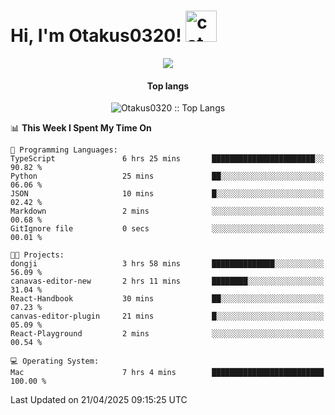 <h1> Hi, I'm Otakus0320! <img src="https://media.giphy.com/media/mGcNjsfWAjY5AEZNw6/giphy.gif" width="50" alt="cat"></h1>

<p align="center"><a href="https://wakatime.com/@044d69d0-1253-4f60-96b6-5d19a0f9dde5"><img src="https://wakatime.com/badge/user/044d69d0-1253-4f60-96b6-5d19a0f9dde5.svg" /></a></p>

<h4 align="center">Top langs</h4>

<p align="center"><img src="https://github-readme-stats.vercel.app/api/top-langs/?username=Otakus0320&langs_count=10&theme=tokyonight&layout=compact&timestamp={{random_number}}" alt="Otakus0320 :: Top Langs" /></p>

<!--START_SECTION:waka-->
📊 **This Week I Spent My Time On** 

```text
💬 Programming Languages: 
TypeScript               6 hrs 25 mins       ███████████████████████░░   90.82 % 
Python                   25 mins             ██░░░░░░░░░░░░░░░░░░░░░░░   06.06 % 
JSON                     10 mins             █░░░░░░░░░░░░░░░░░░░░░░░░   02.42 % 
Markdown                 2 mins              ░░░░░░░░░░░░░░░░░░░░░░░░░   00.68 % 
GitIgnore file           0 secs              ░░░░░░░░░░░░░░░░░░░░░░░░░   00.01 % 

🐱‍💻 Projects: 
dongji                   3 hrs 58 mins       ██████████████░░░░░░░░░░░   56.09 % 
canavas-editor-new       2 hrs 11 mins       ████████░░░░░░░░░░░░░░░░░   31.04 % 
React-Handbook           30 mins             ██░░░░░░░░░░░░░░░░░░░░░░░   07.23 % 
canvas-editor-plugin     21 mins             █░░░░░░░░░░░░░░░░░░░░░░░░   05.09 % 
React-Playground         2 mins              ░░░░░░░░░░░░░░░░░░░░░░░░░   00.54 % 

💻 Operating System: 
Mac                      7 hrs 4 mins        █████████████████████████   100.00 % 
```


 Last Updated on 21/04/2025 09:15:25 UTC
<!--END_SECTION:waka-->
